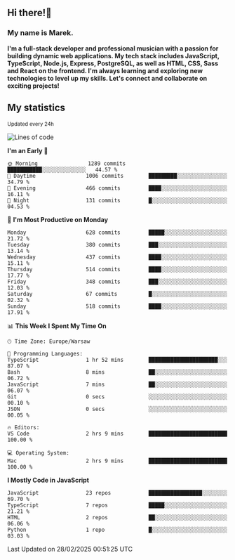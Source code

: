 ## Hi there!👋 ##
### My name is Marek. ###

**I'm a full-stack developer and professional musician with a passion for building dynamic web applications. My tech stack includes JavaScript, TypeScript, Node.js, Express, PostgreSQL, as well as HTML, CSS, Sass and React on the frontend. I'm always learning and exploring new technologies to level up my skills. Let's connect and collaborate on exciting projects!**

## My statistics ##
<sub>Updated every 24h</sub>
<!--START_SECTION:waka-->
![Lines of code](https://img.shields.io/badge/From%20Hello%20World%20I%27ve%20Written-170.8%20thousand%20lines%20of%20code-blue)

**I'm an Early 🐤** 

```text
🌞 Morning                1289 commits        ███████████░░░░░░░░░░░░░░   44.57 % 
🌆 Daytime                1006 commits        █████████░░░░░░░░░░░░░░░░   34.79 % 
🌃 Evening                466 commits         ████░░░░░░░░░░░░░░░░░░░░░   16.11 % 
🌙 Night                  131 commits         █░░░░░░░░░░░░░░░░░░░░░░░░   04.53 % 
```
📅 **I'm Most Productive on Monday** 

```text
Monday                   628 commits         █████░░░░░░░░░░░░░░░░░░░░   21.72 % 
Tuesday                  380 commits         ███░░░░░░░░░░░░░░░░░░░░░░   13.14 % 
Wednesday                437 commits         ████░░░░░░░░░░░░░░░░░░░░░   15.11 % 
Thursday                 514 commits         ████░░░░░░░░░░░░░░░░░░░░░   17.77 % 
Friday                   348 commits         ███░░░░░░░░░░░░░░░░░░░░░░   12.03 % 
Saturday                 67 commits          █░░░░░░░░░░░░░░░░░░░░░░░░   02.32 % 
Sunday                   518 commits         ████░░░░░░░░░░░░░░░░░░░░░   17.91 % 
```


📊 **This Week I Spent My Time On** 

```text
🕑︎ Time Zone: Europe/Warsaw

💬 Programming Languages: 
TypeScript               1 hr 52 mins        ██████████████████████░░░   87.07 % 
Bash                     8 mins              ██░░░░░░░░░░░░░░░░░░░░░░░   06.72 % 
JavaScript               7 mins              ██░░░░░░░░░░░░░░░░░░░░░░░   06.07 % 
Git                      0 secs              ░░░░░░░░░░░░░░░░░░░░░░░░░   00.10 % 
JSON                     0 secs              ░░░░░░░░░░░░░░░░░░░░░░░░░   00.05 % 

🔥 Editors: 
VS Code                  2 hrs 9 mins        █████████████████████████   100.00 % 

💻 Operating System: 
Mac                      2 hrs 9 mins        █████████████████████████   100.00 % 
```

**I Mostly Code in JavaScript** 

```text
JavaScript               23 repos            █████████████████░░░░░░░░   69.70 % 
TypeScript               7 repos             █████░░░░░░░░░░░░░░░░░░░░   21.21 % 
HTML                     2 repos             ██░░░░░░░░░░░░░░░░░░░░░░░   06.06 % 
Python                   1 repo              █░░░░░░░░░░░░░░░░░░░░░░░░   03.03 % 
```




 Last Updated on 28/02/2025 00:51:25 UTC
<!--END_SECTION:waka-->

<!--
**MarekSax/MarekSax** is a ✨ _special_ ✨ repository because its `README.md` (this file) appears on your GitHub profile.

Here are some ideas to get you started:

- 🔭 I’m currently working on ...
- 🌱 I’m currently learning ...
- 👯 I’m looking to collaborate on ...
- 🤔 I’m looking for help with ...
- 💬 Ask me about ...
- 📫 How to reach me: ...
- 😄 Pronouns: ...
- ⚡ Fun fact: ...
-->
